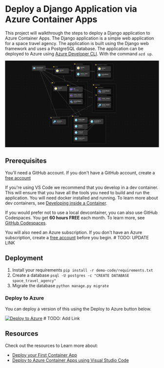 # Deploy a Django Application via Azure Container Apps

This project will walkthrough the steps to deploy a Django application to Azure Container Apps. The Django application is a simple web application for a space travel agency. The application is built using the Django web framework and uses a PostgreSQL database. The application can be deployed to Azure using  [Azure Developer CLI](https://learn.microsoft.com/en-us/azure/developer/azure-developer-cli/overview). With the command `azd up`.

![Visualization of Application](assets/bicep-visualization.png)

## Prerequisites

You'll need a GitHub account. If you don't have a GitHub account, create a [free account](https://github.com/signup)

If you're using VS Code we recommend that you develop in a dev container. This will ensure that you have all the tools you need to build and run the application. You will need docker installed and running. To learn more about dev containers, see [Developing inside a Container](https://code.visualstudio.com/docs/remote/containers).

If you would prefer not to use a local devcontainer, you can also use GitHub Codespaces. You get **60 hours FREE** each month. To learn more, see [GitHub Codespaces](https://github.com/features/codespaces).

You will also need an Azure subscription. If you don't have an Azure subscription, create a [free account](https://aka.ms/azure-pycon2023/) before you begin. # TODO: UPDATE LINK

## Deployment

1. Install your requirements
    `pip install -r demo-code/requirements.txt`
1. Create a database
    `psql -U postgres -c "CREATE DATABASE space_travel_agency"`
1. Migrate the database
    `python manage.py migrate`

### Deploy to Azure

You can deploy a version of this using the Deploy to Azure button below.

[![Deploy to Azure](https://aka.ms/deploytoazurebutton)]() # TODO: Add Link

## Resources

Check out the resources to Learn more about:

- [Deploy your First Container App](https://learn.microsoft.com/en-us/azure/container-apps/get-started?tabs=bash)
- [Deploy to Azure Container Apps using Visual Studio Code](https://learn.microsoft.com/en-us/azure/container-apps/deploy-visual-studio-code)
